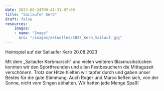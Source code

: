 ```yaml
---
date: 2023-08-24T09:41:31-07:00
title: "Sailaufer Kerb"
draft: false
resources:
    images:
    - name: "Image"
      src: "/images/aktuelles/2023_Kerb_Sailauf.jpg"
---
```


Heimspiel auf der Sailaufer Kerb 20.08.2023

Mit dem „Sailaufer Kerbmarsch“ und vielen weiteren Blasmusikstücken konnten wir den Sportfreunden und allen Festbesuchern die Mittagszeit verschönern. Trotz der Hitze hielten wir tapfer durch und gaben unser Bestes für die gute Stimmung. Auch Roger und Marco ließen sich, von der Sonne, nicht vom Singen abhalten. Wir hatten jede Menge Spaß!